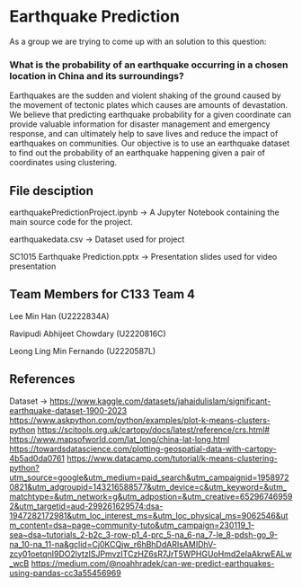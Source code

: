 # Earthquake Prediction

As a group we are trying to come up with an solution to this question:

### What is the probability of an earthquake occurring in a chosen location in China and its surroundings?

Earthquakes are the sudden and violent shaking of the ground caused by the movement of tectonic plates which causes are amounts of devastation. We believe that predicting earthquake probability for a given coordinate can provide valuable information for disaster management and emergency response, and can ultimately help to save lives and reduce the impact of earthquakes on communities. Our objective is to use an earthquake dataset to find out the probability of an earthquake happening given a pair of coordinates using clustering.


## File desciption

earthquakePredictionProject.ipynb -> A Jupyter Notebook containing the main source code for the project.

earthquakedata.csv -> Dataset used for project

SC1015 Earthquake Prediction.pptx -> Presentation slides used for video presentation

## Team Members for C133 Team 4

Lee Min Han (U2222834A) 

Ravipudi Abhijeet Chowdary (U2220816C) 

Leong Ling Min Fernando (U2220587L)

## References

Dataset -> https://www.kaggle.com/datasets/jahaidulislam/significant-earthquake-dataset-1900-2023
https://www.askpython.com/python/examples/plot-k-means-clusters-python
https://scitools.org.uk/cartopy/docs/latest/reference/crs.html#
https://www.mapsofworld.com/lat_long/china-lat-long.html
https://towardsdatascience.com/plotting-geospatial-data-with-cartopy-4b5ad0da0761
https://www.datacamp.com/tutorial/k-means-clustering-python?utm_source=google&utm_medium=paid_search&utm_campaignid=19589720821&utm_adgroupid=143216588577&utm_device=c&utm_keyword=&utm_matchtype=&utm_network=g&utm_adpostion=&utm_creative=652967469592&utm_targetid=aud-299261629574:dsa-1947282172981&utm_loc_interest_ms=&utm_loc_physical_ms=9062546&utm_content=dsa~page~community-tuto&utm_campaign=230119_1-sea~dsa~tutorials_2-b2c_3-row-p1_4-prc_5-na_6-na_7-le_8-pdsh-go_9-na_10-na_11-na&gclid=Cj0KCQjw_r6hBhDdARIsAMIDhV-zcy01oetqnI9DO2lytzlSJPmvzITCzHZ6sR7JrT5WPHGUoHmd2eIaAkrwEALw_wcB
https://medium.com/@noahhradek/can-we-predict-earthquakes-using-pandas-cc3a55456969

